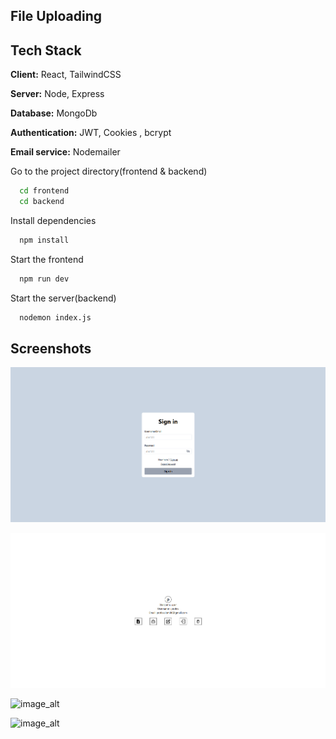 ## File Uploading



## Tech Stack

**Client:** React, TailwindCSS

**Server:** Node, Express

**Database:** MongoDb

**Authentication:** JWT, Cookies , bcrypt

**Email service:** Nodemailer


Go to the project directory(frontend & backend)

```bash
  cd frontend
  cd backend
```

Install dependencies

```bash
  npm install
```

Start the frontend

```bash
  npm run dev
```

Start the server(backend)

```bash
  nodemon index.js
```

## Screenshots

![image_alt](https://github.com/Profes-alom/FileUploading/blob/main/Screenshot%202025-02-25%20210533.png?raw=true
)

![image_alt](https://github.com/Profes-alom/FileUploading/blob/main/Screenshot%202025-02-25%20210616.png?raw=true)

![image_alt]()

![image_alt]()


